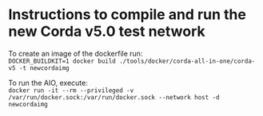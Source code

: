 # Instructions to compile and run the new Corda v5.0 test network

To create an image of the dockerfile run:  
`DOCKER_BUILDKIT=1 docker build ./tools/docker/corda-all-in-one/corda-v5 -t newcordaimg` 

To run the AIO, execute:  
`docker run -it --rm --privileged -v /var/run/docker.sock:/var/run/docker.sock --network host -d newcordaimg`